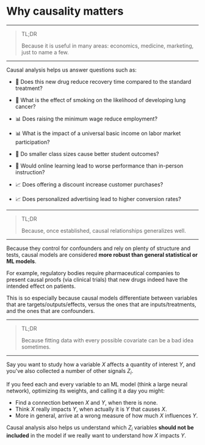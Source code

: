 # **Why causality matters**
---

> TL;DR
> 
> Because it is useful in many areas: economics, medicine, marketing, just to name a few.

---

Causal analysis helps us answer questions such as:

- 🏥 Does this new drug reduce recovery time compared to the standard treatment?

- 🏥 What is the effect of smoking on the likelihood of developing lung cancer?

- 📊 Does raising the minimum wage reduce employment?

- 📊 What is the impact of a universal basic income on labor market participation?

- 🧠 Do smaller class sizes cause better student outcomes?

- 🧠 Would online learning lead to worse performance than in-person instruction?

- 📈 Does offering a discount increase customer purchases?

- 📈 Does personalized advertising lead to higher conversion rates?

---

> TL;DR
> 
> Because, once established, causal relationships generalizes well.

---

Because they control for confounders and rely on plenty of structure and tests, causal models are considered **more robust than general statistical or ML models**. 

For example, regulatory bodies require pharmaceutical companies to present causal proofs (via clinical trials) that new drugs indeed have the intended effect on patients.

This is so especially because causal models differentiate between variables that are targets/outputs/effects, versus the ones that are inputs/treatments, and the ones that are confounders. 


---

> TL;DR
> 
> Because fitting data with every possible covariate can be a bad idea sometimes.

---

Say you want to study how a variable $X$ affects a quantity of interest $Y$, and you've also collected a number of other signals $Z_i$.

If you feed each and every variable to an ML model (think a large neural network), optimizing its weights, and calling it a day you might:

- Find a connection between $X$ and $Y$, when there is none.
- Think $X$ really impacts $Y$, when actually it is $Y$ that causes $X$.
- More in general, arrive at a wrong measure of how much $X$ influences $Y$. 
  
Causal analysis also helps us understand which $Z_i$ variables **should not be included** in the model if we really want to understand how $X$ impacts $Y$.
